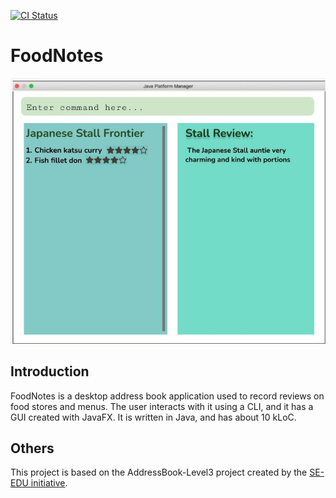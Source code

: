 [![CI Status](https://github.com/se-edu/addressbook-level3/workflows/Java%20CI/badge.svg)](https://github.com/se-edu/addressbook-level3/actions)
# FoodNotes
![Ui](docs/images/Ui.png)

## Introduction
FoodNotes is a desktop address book application used to record reviews on food stores and menus. The user interacts with it using a CLI, and it has a GUI created with JavaFX. It is written in Java, and has about 10 kLoC.

## Others
This project is based on the AddressBook-Level3 project created by the [SE-EDU initiative](https://se-education.org).<br>
